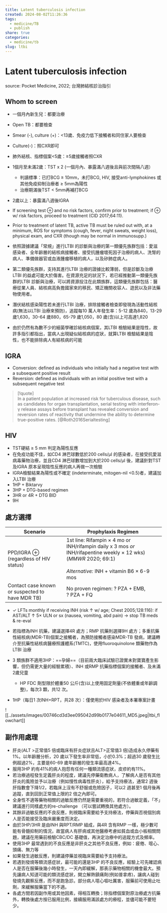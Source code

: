 ```yaml
---
title: Latent tuberculosis infection
created: 2024-08-02T11:26:36
tags:
  - medicine/TB
  - publish
share: true
categories:
  - medicine/tb
slug: ltbi
---
```

# Latent tuberculosis infection  
source: Pocket Medicine, 2022; 台灣肺結核診治指引  
## Whom to screen  
- 一個月內新生兒：都要治療  
- Open TB：都要檢查  
- Smear (-), culture (+)：<13歲、免疫力低下接觸者和同住家人要檢查  
- Culture(-)：照CXR即可  
- 肺外結核、指標個案<5歲：≥5歲接觸者照CXR  
- 1個月至未滿2歲：TST x 2 (一個月內、暴露滿八週後且與前次間隔八週）  
    - 判讀標準：已打BCG ≥ 10mm，未打BCG, HIV, 接受anti-lymphokines 或其他免疫抑制治療者 ≥ 5mm為陽性  
    - 治療期滿後TST < 5mm再補打BCG  
- 2歲以上：暴露滿八週後IGRA  
  
- If screening test ⊕ and no risk factors, confirm prior to treatment; if ⊕ w/ risk factors, proceed to treatment (CID 2017;64:11).  
- Prior to treatment of latent TB, active TB must be ruled out with, at a minimum, ROS for symptoms (cough, fever, night sweats, weight loss), physical exam, and CXR (though may be normal in immunosupp.)  
  
- 依照證據建議「常規」進行LTBI 的診斷與治療的第一類優先族群包括：愛滋感染者、全年齡層的結核病接觸者、接受抗腫瘤壞死因子治療的病人、洗腎的病人、準備做器官或血液腫瘤移植的病人，以及矽肺症病人。  
- 第二類優先族群，支持其進行LTBI 治療的證據比較薄弱，但是診斷及治療LTBI 的益處可能大於傷害。在資源充足的狀況下，若已經推動第一類優先族群的LTBI 診斷與治療，可以將資源投注在此類族群，這類優先族群包括：醫療從業人員、結核病高負擔國家來的移民、矯正機關收容人、遊民以及非法藥物使用者。  
- 潛伏結核感染陽性若未進行LTBI 治療，排除接觸者檢查即發現為活動性結核病(無法以LTBI 治療來預防)，追蹤每10 萬人年發生率：5-12 歲為840，13-29 歲1,630，30-64 歲880，65-79 歲1,050，80 歲(含)以上可高達1,820  
- 由於仍然有為數不少的細菌學確診結核病個案，其LTBI 檢驗結果是陰性，故許多指引都指出，當病人出現疑似結核病的症狀，就算LTBI 檢驗結果是陰性，也不能排除病人有結核病的可能  
  
## IGRA  
  
- Conversion: defined as individuals who initially had a negative test with a subsequent positive result  
- Reversion: defined as individuals with an initial positive test with a subsequent negative test  
  
> [!quote]  
> In a patient population at increased risk for tuberculous disease, such as candidates for organ transplantation, serial testing with interferon-γ release assays before transplant has revealed conversion and reversion rates of reactivity that undermine the ability to determine true-positive rates. [@Roth2016Serialtesting]  
  
## HIV  
- TST硬結 ≥  5 mm 判定為陽性反應  
- 在免疫功能不佳，如CD4 淋巴球數低於200 cells/μl 的感染者，在接受抗愛滋病毒藥物治療，並且CD4 淋巴球數增加到大於200 cells/μl 後，建議針對TST 及IGRA 原本呈現陰性反應的病人再做一次檢驗  
- IGRA檢驗結果為陽性或不確定 (indeterminate, mitogen-nil <0.5)者，建議加入LTBI 治療  
- 1HP + Biktarvy  
- 3HP + DTG-based regimen  
- 3HR or 4R + DTG BID  
- 9H  
  
## 處方選擇  
  
| **Scenario**                                    | **Prophylaxis Regimen**                                                                                                                                            |  
| ----------------------------------------------- | ------------------------------------------------------------------------------------------------------------------------------------------------------------------ |  
| PPD/IGRA ⊕ (regardless of HIV status)           | 1st line: Rifampin × 4 mo or INH/rifampin daily x 3 mos _or_ INH/rifapentine weekly × 12 wks) (_MMWR_ 2020; 69:1)<br><br>_Alternative:_ INH + vitamin B6 × 6-9 mos |  
| Contact case known or suspected to have MDR TB) | No proven regimen: ? PZA + EMB, ? PZA + FQ                                                                                                                         |  
  
- ✓ LFTs monthly if receiving INH (risk ↑ w/ age; Chest 2005;128:116): if AST/ALT ↑ 5× ULN or sx (nausea, vomiting, abd pain) → stop TB meds & re-eval  
  
- 若指標為INH 抗藥，建議選擇4R 處方；RMP 抗藥則選擇9H 處方；多重抗藥性結核病(MDR-TB)個案之接觸者，為預防接觸者感染MDR-TB 發病，建議轉介至抗藥性結核病醫療照護體系(TMTC)，使用fluoroquinolone 類藥物作為LTBI 治療  
- 3 類族群不適用3HP：==孕婦==（目前兩大臨床試驗已證實未對寶寶產生影響，但仍需更大量的經驗累積）、INH 或RMP 抗藥指標個案的接觸者、及未滿2歲兒童  
	- HP FDC 劑型限於體重50 公斤(含)以上使用固定劑量(不依體重或年齡調整)，每次3 顆，共12 次。  
- 1HP（每日1 次INH+RPT，共28 次）：僅使用於HIV 感染者及本署專案計畫  
  
![[../assets/images/00746cd3d3ee095042d99b0177e04611_MD5.jpeg|ltbi_flowchart]]  
  
## 副作用處理  
- 肝炎(ALT >正常值5 倍或臨床有肝炎症狀且ALT>正常值3 倍)造成永久停藥有1%。以年齡層分析，20 歲以下發生率非常低，小於0.3%；超過30 歲發生比例超過2%，主要是60-69 歲年齡層的發生率最高達4%。  
- 服用3HP 約有41%的病人抱怨有任何一種類流感症狀，皮疹約有11%。  
- 若治療過程發生定義肝炎的程度，建議先停藥衛教病人，了解病人是否有其他肝炎的風險並予以治療（例如慢性病毒性肝炎），給予支持療法，通常2 週後肝指數會下降1/2，若臨床上沒有不舒服或危險因子，可以2 週甚至1 個月後再追蹤，直到回到正常值上限的2 倍之內即可。  
- 全身性不適等藥物相關的過敏反應仍然是需要重視的，若符合過敏定義，「不」建議進行同樣處方的re-challenge （可以嘗試轉換其他處方）。  
- 其餘非過敏反應的不良反應，則視臨床需要給予支持療法，停藥與否視個別病人是否能接受及臨床嚴重度而決定。  
- 由於3HP/3HR 是由INH 與RPT/RMP 組成，與4R 含有RMP 一樣，極少數可能有骨髓抑制的情況，故當病人有肝病或其他醫療考慮如貧血或血小板相關問題，建議在用藥前檢驗CBC/DC 基礎值，再決定治療中的追蹤方式及頻率。  
- 使用3HP 最常遇到的不良反應是非肝炎之其他不良反應，例如：疲倦、噁心、頭痛、無力等  
- 如果發生過敏反應，則建議停藥並視臨床需要給予支持療法。  
- 若遇到發燒等類流感症狀，最可能的還是3HP 的不良反應，經驗上可先確認病人是否在服藥後幾小時發生，一天內即緩解，那表示藥物相關的機會最大。預先讓病人知道可能的類流感症狀，開立解熱鎮痛劑(例如普拿疼)，讓病人碰到發燒先觀察反應，而不是跑急診。部分病人噁心嘔吐厲害，服藥前可使用止吐劑，來緩解服藥當下的不適。  
- 各處方間若因副作用或其他因素，得相互轉換；除指標個案對原治療處方抗藥外，轉換後處方按已服用比例，接續服用滿該處方的療程，並儘可能不要短少。  
  
